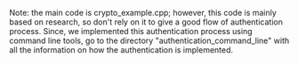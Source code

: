 Note: the main code is crypto_example.cpp; however, this code is mainly based on research, so don't rely on it to give a good flow of authentication process. Since, we implemented this authentication process using command line tools, go to the directory "authentication_command_line" with all the information on how the authentication is implemented.
